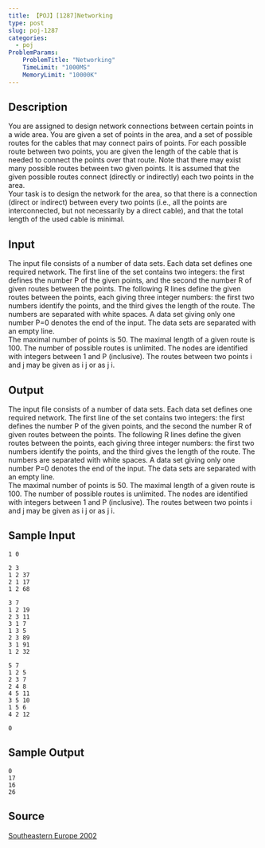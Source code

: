 ```yaml
---
title: 【POJ】[1287]Networking
type: post
slug: poj-1287
categories:
  - poj
ProblemParams:
    ProblemTitle: "Networking"
    TimeLimit: "1000MS"
    MemoryLimit: "10000K"
---
```


## Description

You are assigned to design network connections between certain points in a wide area. You are given a set of points in the area, and a set of possible routes for the cables that may connect pairs of points. For each possible route between two points, you are given the length of the cable that is needed to connect the points over that route. Note that there may exist many possible routes between two given points. It is assumed that the given possible routes connect (directly or indirectly) each two points in the area.  
Your task is to design the network for the area, so that there is a connection (direct or indirect) between every two points (i.e., all the points are interconnected, but not necessarily by a direct cable), and that the total length of the used cable is minimal.

## Input

The input file consists of a number of data sets. Each data set defines one required network. The first line of the set contains two integers: the first defines the number P of the given points, and the second the number R of given routes between the points. The following R lines define the given routes between the points, each giving three integer numbers: the first two numbers identify the points, and the third gives the length of the route. The numbers are separated with white spaces. A data set giving only one number P=0 denotes the end of the input. The data sets are separated with an empty line.  
The maximal number of points is 50. The maximal length of a given route is 100. The number of possible routes is unlimited. The nodes are identified with integers between 1 and P (inclusive). The routes between two points i and j may be given as i j or as j i.

## Output

The input file consists of a number of data sets. Each data set defines one required network. The first line of the set contains two integers: the first defines the number P of the given points, and the second the number R of given routes between the points. The following R lines define the given routes between the points, each giving three integer numbers: the first two numbers identify the points, and the third gives the length of the route. The numbers are separated with white spaces. A data set giving only one number P=0 denotes the end of the input. The data sets are separated with an empty line.  
The maximal number of points is 50. The maximal length of a given route is 100. The number of possible routes is unlimited. The nodes are identified with integers between 1 and P (inclusive). The routes between two points i and j may be given as i j or as j i.

## Sample Input

```
1 0

2 3
1 2 37
2 1 17
1 2 68

3 7
1 2 19
2 3 11
3 1 7
1 3 5
2 3 89
3 1 91
1 2 32

5 7
1 2 5
2 3 7
2 4 8
4 5 11
3 5 10
1 5 6
4 2 12

0
```

## Sample Output

```
0
17
16
26
```

## Source

[Southeastern Europe 2002](https://web.archive.org/web/20230208105322/http://poj.org/searchproblem?field=source&key=Southeastern+Europe+2002)
